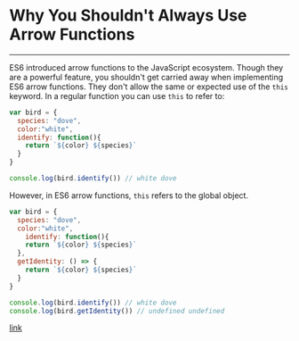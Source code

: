 # Why You Shouldn't Always Use Arrow Functions

---

ES6 introduced arrow functions to the JavaScript ecosystem. Though they are a powerful feature, you shouldn't get carried away when implementing ES6 arrow functions. They don't allow the same or expected use of the `this` keyword. In a regular function you can use `this` to refer to:

```js
var bird = {
  species: "dove",
  color:"white",
  identify: function(){
    return `${color} ${species}`
  }
}

console.log(bird.identify()) // white dove
```

However, in ES6 arrow functions, `this` refers to the global object.

```js
var bird = {
  species: "dove",
  color:"white",
    identify: function(){
    return `${color} ${species}`
  },
  getIdentity: () => {
    return `${color} ${species}`
  }
}

console.log(bird.identify()) // white dove
console.log(bird.getIdentity()) // undefined undefined
```

[link]()
